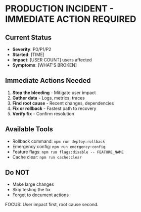 # PRODUCTION INCIDENT - IMMEDIATE ACTION REQUIRED

## Current Status
- **Severity**: P0/P1/P2
- **Started**: [TIME]
- **Impact**: [USER COUNT] users affected
- **Symptoms**: [WHAT'S BROKEN]

## Immediate Actions Needed
1. **Stop the bleeding** - Mitigate user impact
2. **Gather data** - Logs, metrics, traces
3. **Find root cause** - Recent changes, dependencies
4. **Fix or rollback** - Fastest path to recovery
5. **Verify fix** - Confirm resolution

## Available Tools
- Rollback command: `npm run deploy:rollback`
- Emergency config: `npm run emergency:config`
- Feature flags: `npm run flags:disable -- FEATURE_NAME`
- Cache clear: `npm run cache:clear`

## Do NOT
- Make large changes
- Skip testing the fix
- Forget to document actions

FOCUS: User impact first, root cause second.